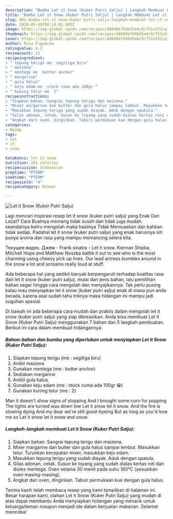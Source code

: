 ```yaml
---
description: "Bumbu Let it Snow (Kuker Putri Salju) | Langkah Membuat Let it Snow (Kuker Putri Salju) Yang Lezat Sekali"
title: "Bumbu Let it Snow (Kuker Putri Salju) | Langkah Membuat Let it Snow (Kuker Putri Salju) Yang Lezat Sekali"
slug: 801-bumbu-let-it-snow-kuker-putri-salju-langkah-membuat-let-it-snow-kuker-putri-salju-yang-lezat-sekali
date: 2020-05-05T08:18:01.985Z
image: https://img-global.cpcdn.com/recipes/4804bb7646d5e4c9/751x532cq70/let-it-snow-kuker-putri-salju-foto-resep-utama.jpg
thumbnail: https://img-global.cpcdn.com/recipes/4804bb7646d5e4c9/751x532cq70/let-it-snow-kuker-putri-salju-foto-resep-utama.jpg
cover: https://img-global.cpcdn.com/recipes/4804bb7646d5e4c9/751x532cq70/let-it-snow-kuker-putri-salju-foto-resep-utama.jpg
author: Rosa Figueroa
ratingvalue: 4.2
reviewcount: 11
recipeingredient:
- " tepung terigu me  segitiga biru"
- " maizena"
- " mentega me  butter anchor"
- " margarine"
- " gula halus"
- " keju edam me  stock cuma ada 100gr "
- " kuning telur me  2"
recipeinstructions:
- "Siapkan bahan. Sangrai tepung terigu dan maizena."
- "Mixer margarine dan butter dan gula halus sampai lembut. Masukkan telur. Turunkan kecepatan mixer, masukkan keju edam."
- "Masukkan tepung terigu yang sudah diayak. Aduk dengan spatula."
- "Gilas adonan, cetak. Susun ke loyang yang sudah dialas kertas roti dan dioles mentega. Oven selama 30 menit pada suhu 160°C (sesuaikan oven masing-masing)."
- "Angkat dari oven, dinginkan. Taburi permukaan kue dengan gula halus."
categories:
- Resep
tags:
- let
- it
- snow

katakunci: let it snow 
nutrition: 201 calories
recipecuisine: Indonesian
preptime: "PT30M"
cooktime: "PT59M"
recipeyield: "4"
recipecategory: Dinner

---
```



![Let it Snow (Kuker Putri Salju)](https://img-global.cpcdn.com/recipes/4804bb7646d5e4c9/751x532cq70/let-it-snow-kuker-putri-salju-foto-resep-utama.jpg)

Lagi mencari inspirasi resep let it snow (kuker putri salju) yang Enak Dan Lezat? Cara Buatnya memang tidak susah dan tidak juga mudah. seandainya keliru mengolah maka hasilnya Tidak Memuaskan dan bahkan tidak sedap. Padahal let it snow (kuker putri salju) yang enak harusnya sih punya aroma dan rasa yang mampu memancing selera kita.

Текущее видео. Джем - Frank sinatra - Let it snow. Kiernan Shipka, Mitchell Hope and Matthew Noszka battle it out to see who is the most charming using cheesy pick up lines. Our lead actress bumbles around in the snow a lot and screams really loud at stuff.

Ada beberapa hal yang sedikit banyak berpengaruh terhadap kualitas rasa dari let it snow (kuker putri salju), mulai dari jenis bahan, lalu pemilihan bahan segar hingga cara mengolah dan menyajikannya. Tak perlu pusing kalau mau menyiapkan let it snow (kuker putri salju) enak di mana pun anda berada, karena asal sudah tahu triknya maka hidangan ini mampu jadi suguhan spesial.


Di bawah ini ada beberapa cara mudah dan praktis dalam mengolah let it snow (kuker putri salju) yang siap dikreasikan. Anda bisa membuat Let it Snow (Kuker Putri Salju) menggunakan 7 bahan dan 5 langkah pembuatan. Berikut ini cara dalam membuat hidangannya.

<!--inarticleads1-->

##### Bahan-bahan dan bumbu yang diperlukan untuk menyiapkan Let it Snow (Kuker Putri Salju):

1. Siapkan  tepung terigu (me : segitiga biru)
1. Ambil  maizena
1. Gunakan  mentega (me : butter anchor)
1. Sediakan  margarine
1. Ambil  gula halus
1. Gunakan  keju edam (me : stock cuma ada 100gr 😁)
1. Gunakan  kuning telur (me : 2)


Man it doesn&#39;t show signs of stopping And I brought some corn for popping The lights are turned was down low Let it snow let it snow. And the fire is slowing dying And my dear we&#39;re still good-byeing But as long as you&#39;d love me so Let it snow let it snow and snow. 

<!--inarticleads2-->

##### Langkah-langkah membuat Let it Snow (Kuker Putri Salju):

1. Siapkan bahan. Sangrai tepung terigu dan maizena.
1. Mixer margarine dan butter dan gula halus sampai lembut. Masukkan telur. Turunkan kecepatan mixer, masukkan keju edam.
1. Masukkan tepung terigu yang sudah diayak. Aduk dengan spatula.
1. Gilas adonan, cetak. Susun ke loyang yang sudah dialas kertas roti dan dioles mentega. Oven selama 30 menit pada suhu 160°C (sesuaikan oven masing-masing).
1. Angkat dari oven, dinginkan. Taburi permukaan kue dengan gula halus.




Terima kasih telah membaca resep yang kami tampilkan di halaman ini. Besar harapan kami, olahan Let it Snow (Kuker Putri Salju) yang mudah di atas dapat membantu Anda menyiapkan hidangan yang menarik untuk keluarga/teman maupun menjadi ide dalam berjualan makanan. Selamat mencoba!
